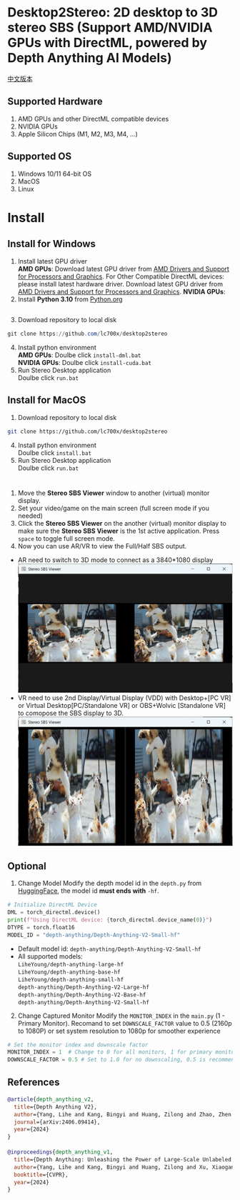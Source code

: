 # Desktop2Stereo: 2D desktop to 3D stereo SBS (Support AMD/NVIDIA GPUs with DirectML, powered by Depth Anything AI Models)
[中文版本](./readmeCN.md)
## Supported Hardware  
1. AMD GPUs and other DirectML compatible devices
2. NVIDIA GPUs 
3. Apple Silicon Chips (M1, M2, M3, M4, ...)
## Supported OS
1. Windows 10/11 64-bit OS  
2. MacOS  
3. Linux 
# Install
## Install for Windows 
1. Install latest GPU driver  
**AMD GPUs**: Download latest GPU driver from [AMD Drivers and Support for Processors and Graphics](https://www.amd.com/en/support/download/drivers.html). For Other Compatible DirectML devices: please install latest hardware driver. Download latest GPU driver from [AMD Drivers and Support for Processors and Graphics](https://www.nvidia.com/en-us/geforce/drivers/). 
**NVIDIA GPUs**: 
2. Install **Python 3.10** from [Python.org](https://www.python.org/ftp/python/3.10.0/python-3.10.0-amd64.exe)
## 
3. Download repository to local disk  
```powershell
git clone https://github.com/lc700x/desktop2stereo
```
4. Install python environment  
**AMD GPUs**: Doulbe click `install-dml.bat`  
**NVIDIA GPUs**: Doulbe click `install-cuda.bat`  
5. Run Stereo Desktop application  
Doulbe click `run.bat`
## Install for MacOS 
1. Download repository to local disk
```bash
git clone https://github.com/lc700x/desktop2stereo
```
4. Install python environment  
Doulbe click `install.bat`
5. Run Stereo Desktop application  
Doulbe click `run.bat`
# 
1. Move the **Stereo SBS Viewer** window to another (virtual) monitor display.
2. Set your video/game on the main screen (full screen mode if you needed)
3. Click the **Stereo SBS Viewer** on the another (virtual) monitor display to make sure the **Stereo SBS Viewer** is the 1st active application. Press `space` to toggle full screen mode. 
4. Now you can use AR/VR to view the Full/Half SBS output. 
- AR need to switch to 3D mode to connect as a 3840*1080 display
![Full-SBS](./assets/FullSBS.png)
- VR need to use 2nd Display/Virtual Display (VDD) with Desktop+[PC VR] or Virtual Desktop[PC/Standalone VR] or OBS+Wolvic [Standalone VR] to comopose the SBS display to 3D.
![Half-SBS](./assets/HalfSBS.png)
## Optional
1. Change Model
Modify the depth model id in the `depth.py` from [HuggingFace](https://huggingface.co/), the model id **must ends with** `-hf`. 
```python
# Initialize DirectML Device
DML = torch_directml.device()
print(f"Using DirectML device: {torch_directml.device_name(0)}")
DTYPE = torch.float16
MODEL_ID = "depth-anything/Depth-Anything-V2-Small-hf"
```
- Default model id: `depth-anything/Depth-Anything-V2-Small-hf`
- All supported models:  
`LiheYoung/depth-anything-large-hf`  
`LiheYoung/depth-anything-base-hf`  
`LiheYoung/depth-anything-small-hf`  
`depth-anything/Depth-Anything-V2-Large-hf`  
`depth-anything/Depth-Anything-V2-Base-hf`  
`depth-anything/Depth-Anything-V2-Small-hf`  

2. Change Captured Monitor
Modify the `MONITOR_INDEX` in the `main.py` (1 - Primary Monitor).
Recomand to set `DOWNSCALE_FACTOR` value to 0.5 (2160p to 1080P) or set system resolution to 1080p for smoother experience
```python
# Set the monitor index and downscale factor
MONITOR_INDEX = 1  # Change to 0 for all monitors, 1 for primary monitor, ...
DOWNSCALE_FACTOR = 0.5 # Set to 1.0 for no downscaling, 0.5 is recommended for performance
```
## References
```BIBTEX
@article{depth_anything_v2,
  title={Depth Anything V2},
  author={Yang, Lihe and Kang, Bingyi and Huang, Zilong and Zhao, Zhen and Xu, Xiaogang and Feng, Jiashi and Zhao, Hengshuang},
  journal={arXiv:2406.09414},
  year={2024}
}

@inproceedings{depth_anything_v1,
  title={Depth Anything: Unleashing the Power of Large-Scale Unlabeled Data}, 
  author={Yang, Lihe and Kang, Bingyi and Huang, Zilong and Xu, Xiaogang and Feng, Jiashi and Zhao, Hengshuang},
  booktitle={CVPR},
  year={2024}
}
```
